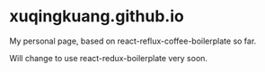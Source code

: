 # xuqingkuang.github.io
My personal page, based on react-reflux-coffee-boilerplate so far.

Will change to use react-redux-boilerplate very soon.

